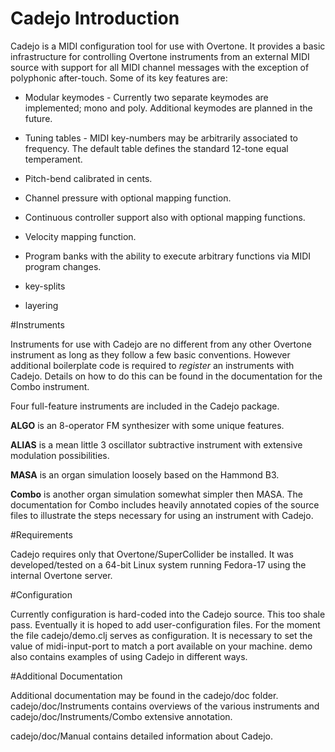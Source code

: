 Cadejo Introduction   
====================    

Cadejo is a MIDI configuration tool for use with Overtone. It provides a
basic infrastructure for controlling Overtone instruments from an external
MIDI source with support for all MIDI channel messages with the exception
of polyphonic after-touch. Some of its key features are:

* Modular keymodes - Currently two separate keymodes are implemented; mono
  and poly. Additional keymodes are planned in the future.  

* Tuning tables - MIDI key-numbers may be arbitrarily associated to
  frequency. The default table defines the standard 12-tone equal
  temperament.

* Pitch-bend calibrated in cents.  

* Channel pressure with optional mapping function.    

* Continuous controller support also with optional mapping functions.  

* Velocity mapping function.  

* Program banks with the ability to execute arbitrary functions via MIDI
  program changes.

* key-splits    

* layering  

#Instruments  

Instruments for use with Cadejo are no different from any other Overtone
instrument as long as they follow a few basic conventions. However
additional boilerplate code is required to *register* an instruments with
Cadejo. Details on how to do this can be found in the documentation for the
Combo instrument.

Four full-feature instruments are included in the Cadejo package.  

__ALGO__ is an 8-operator FM synthesizer with some unique features.  

__ALIAS__ is a mean little 3 oscillator subtractive instrument with extensive modulation possibilities. 

__MASA__ is an organ simulation loosely based on the Hammond B3.  

__Combo__ is another organ simulation somewhat simpler then MASA. The
documentation for Combo includes heavily annotated copies of the source
files to illustrate the steps necessary for using an instrument with
Cadejo.

#Requirements  

Cadejo requires only that Overtone/SuperCollider be installed. It was
developed/tested on a 64-bit Linux system running Fedora-17 using the
internal Overtone server.

#Configuration  

Currently configuration is hard-coded into the Cadejo source. This too
shale pass. Eventually it is hoped to add user-configuration files. For the
moment the file cadejo/demo.clj serves as configuration. It is necessary to
set the value of midi-input-port to match a port available on your machine.
demo also contains examples of using Cadejo in different ways.  

#Additional Documentation  

Additional documentation may be found in the cadejo/doc folder.
cadejo/doc/Instruments contains overviews of the various instruments and
cadejo/doc/Instruments/Combo extensive annotation.  

cadejo/doc/Manual contains detailed information about Cadejo.  
 


